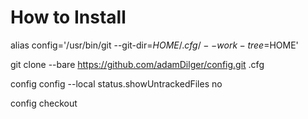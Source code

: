 # How to Install

alias config='/usr/bin/git --git-dir=$HOME/.cfg/ --work-tree=$HOME'

git clone --bare https://github.com/adamDilger/config.git .cfg

config config --local status.showUntrackedFiles no

config checkout
